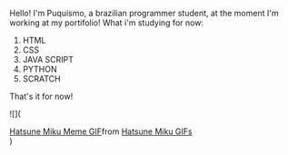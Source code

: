 Hello! I'm Puquismo, a brazilian programmer student, at the moment I'm working at my portifolio! What i'm studying for now:
1. HTML
2. CSS
3. JAVA SCRIPT
4. PYTHON
5. SCRATCH

That's it for now!

![](<div class="tenor-gif-embed" data-postid="15694997021212211490" data-share-method="host" data-aspect-ratio="1.04622" data-width="100%"><a href="https://tenor.com/view/hatsune-miku-meme-big-eyes-gif-15694997021212211490">Hatsune Miku Meme GIF</a>from <a href="https://tenor.com/search/hatsune+miku-gifs">Hatsune Miku GIFs</a></div> <script type="text/javascript" async src="https://tenor.com/embed.js"></script>)
<!--
**Puquismo/Puquismo** is a ✨ _special_ ✨ repository because its `README.md` (this file) appears on your GitHub profile.

Here are some ideas to get you started:

- 🔭 I’m currently working on ...
- 🌱 I’m currently learning ...
- 👯 I’m looking to collaborate on ...
- 🤔 I’m looking for help with ...
- 💬 Ask me about ...
- 📫 How to reach me: ...
- 😄 Pronouns: ...
- ⚡ Fun fact: ...
-->
